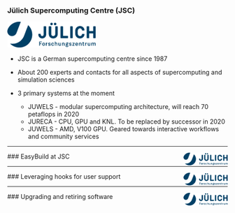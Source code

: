 ### Jülich Supercomputing Centre (JSC)

<img src="../img/jsc.jpg" style="float:center" width="40%"/>

* JSC is a German supercomputing centre since 1987

* About 200 experts and contacts for all aspects of supercomputing and simulation
  sciences

* 3 primary systems at the moment
  * JUWELS - modular supercomputing architecture, will reach 70 petaflops in 2020
  * JURECA - CPU, GPU and KNL. To be replaced by successor in 2020
  * JUWELS - AMD, V100 GPU. Geared towards interactive workflows and community services
  
---

<img src="../img/jsc.jpg" style="float:right" width="20%"/>
### EasyBuild at JSC

---

<img src="../img/jsc.jpg" style="float:right" width="20%"/>
### Leveraging hooks for user support

---

<img src="../img/jsc.jpg" style="float:right" width="20%"/>
### Upgrading and retiring software

